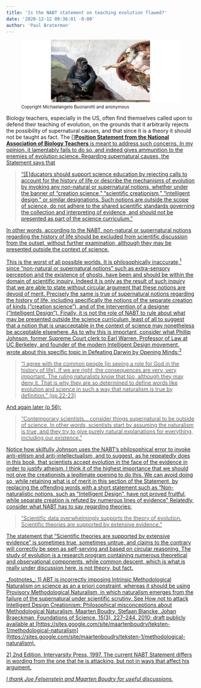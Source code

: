 ```yaml
---
title: 'Is the NABT statement on teaching evolution flawed?'
date: '2020-12-12 09:36:01 -8:00'
author: 'Paul Braterman'
---
```


<figure>
<img src="/uploads/2020/SistineDarwinApe.jpg" alt="SistineDarwinApe"/>
<figcaption><small>Copyright Michaelangelo Buonarotti and anonymous</small>
</figcaption>
</figure>

<p>
Biology teachers, especially in the US, often find themselves called upon to defend their teaching of evolution, on the grounds that it arbitrarily rejects the possibility of supernatural causes, and that since it is a theory it should not be taught as fact. The []<a href="https://nabt.org/Position-Statements-NABT-Position-Statement-on-Teaching-Evolution"><strong>Position Statement from the National Association of Biology Teachers</strong></e> is meant to address such concerns. In my opinion, it lamentably fails to do so, and indeed gives ammunition to the enemies of evolution science.
<!--more-->
Regarding supernatural causes, the Statement says that
<blockquote>
“[E]ducators should support science education by rejecting calls to account for the history of life or describe the mechanisms of evolution by invoking any non-natural or supernatural notions, whether under the banner of “creation science,” “scientific creationism,” “intelligent design,” or similar designations. Such notions are outside the scope of science, do not adhere to the shared scientific standards governing the collection and interpreting of evidence, and should not be presented as part of the science curriculum.”
</blockquote>
In other words, according to the NABT, non-natural or supernatural notions regarding the history of life should be excluded from scientific discussion from the outset, without further examination, although they may be presented outside the context of science.
<p>
This is the worst of all possible worlds. It is philosophically inaccurate,<sup>1</sup> since “non-natural or supernatural notions” such as extra-sensory perception and the existence of ghosts, have been and should be within the domain of scientific inquiry. Indeed it is only as the result of such inquiry that we are able to state without circular argument that these notions are devoid of merit. Precisely the same is true of supernatural notions regarding the history of life, including specifically the notions of the separate creation of kinds (“creation science”), and of the intervention of a designer (“Intelligent Design”). Finally, it is not the role of NABT to rule about what may be presented outside the science curriculum, least of all to suggest that a notion that is unacceptable in the context of science may nonetheless be acceptable elsewhere.
As to why this is important, consider what Phillip Johnson, former Supreme Court clerk to Earl Warren, Professor of Law at UC Berkeley, and founder of the modern Intelligent Design movement, wrote about this specific topic in Defeating Darwin by Opening Minds:<sup>2</sup>
<blockquote>
“I agree with the common people [in seeing a role for God in the history of life]. If we are right, the consequences are very, very important. The ruling naturalists know that too, although they may deny it. That is why they are so determined to define words like evolution and science in such a way that naturalism is true by definition.” (pp 22-23)
</blockquote>
And again later (p 56):
<blockquote>
“Contemporary scientists… consider things supernatural to be outside of science. In other words, scientists start by assuming the naturalism is true, and they try to give purely natural explanations for everything, including our existence.”
</blockquote>
Notice how skilfully Johnson uses the NABT’s philosophical error to invoke anti-elitism and anti-intellectualism, and to suggest, as he repeatedly does in this book, that scientists accept evolution in the face of the evidence in order to justify atheism. I think it of the highest importance that we should not give the creationists a legitimate opening to do this. We can avoid doing so, while retaining what is of merit in this section of the Statement, by replacing the offending words with a short statement such as
“Non-naturalistic notions, such as "Intelligent Design", have not proved fruitful, while separate creation is refuted by numerous lines of evidence"
Relatedly, consider what NABT has to say regarding theories:
<blockquote>
“Scientific data overwhelmingly supports the theory of evolution. Scientific theories are supported by extensive evidence.”
</blockquote>
The statement that “Scientific theories are supported by extensive evidence” is sometimes true, sometimes untrue, and claims to the contrary will correctly be seen as self-serving and based on circular reasoning. The study of evolution is a research program containing numerous theoretical and observational components, while common descent, which is what is really under discussion here, is not theory, but fact.
<p>
_footnotes_: 1] ABT is incorrectly imposing Intrinsic Methodological Naturalism on science as an a priori constraint, whereas it should be using Provisory Methodological Naturalism, in which naturalism emerges from the failure of the supernatural under scientific scrutiny. See How not to attack Intelligent Design Creationism: Philosophical misconceptions about Methodological Naturalism, Maarten Boudry, Stefaan Blancke, Johan Braeckman, Foundations of Science, 15(3), 227–244, 2010; draft publicly available at [https://sites.google.com/site/maartenboudry/teksten-1/methodological-naturalism](https://sites.google.com/site/maartenboudry/teksten-1/methodological-naturalism).
<p>
2] 2nd Edition, Intervarsity Press, 1997. The current NABT Statement differs in wording from the one that he is attacking, but not in ways that affect his argument.
<p>
  <em>I thank Joe Felsenstein and Maarten Boudry  for useful discussions.</em>
